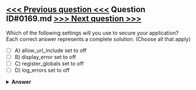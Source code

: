 [<<< Previous question <<<](0168.md)   Question ID#0169.md   [>>> Next question >>>](0170.md)
---

Which of the following settings will you use to secure your application? Each correct answer represents a complete solution. (Choose all that apply)

- [ ] A) allow_url_include set to off
- [ ] B) display_error set to off
- [ ] C) register_globals set to off
- [ ] D) log_errors set to off

<details><summary><b>Answer</b></summary>
<p>
  Answer: <strong>A, B, C</strong>
</p>
</details>
